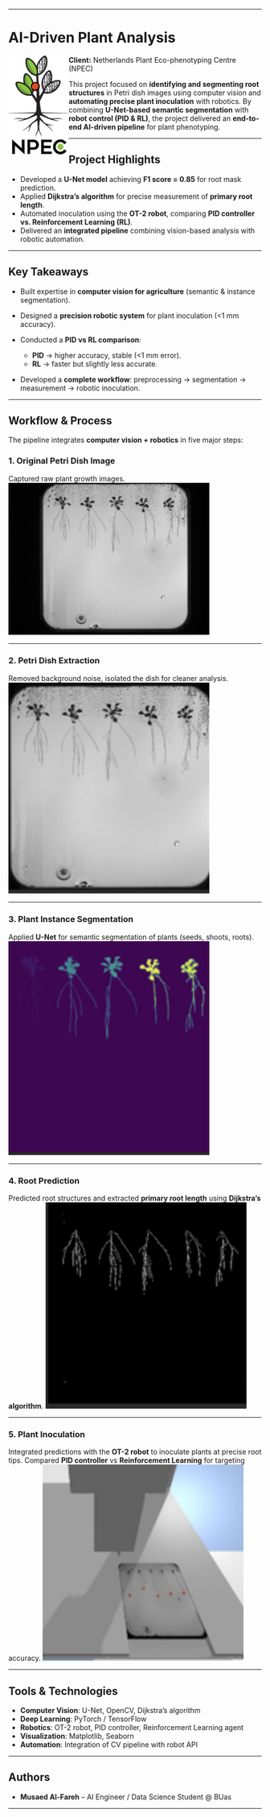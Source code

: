 

---

# AI-Driven Plant Analysis

<img align="left" src="./npec_logo.png" alt="NPEC Logo" width="120"/>  

**Client:** Netherlands Plant Eco-phenotyping Centre (NPEC)

This project focused on **identifying and segmenting root structures** in Petri dish images using computer vision and **automating precise plant inoculation** with robotics.
By combining **U-Net-based semantic segmentation** with **robot control (PID & RL)**, the project delivered an **end-to-end AI-driven pipeline** for plant phenotyping.

---

## Project Highlights

* Developed a **U-Net model** achieving **F1 score = 0.85** for root mask prediction.
* Applied **Dijkstra’s algorithm** for precise measurement of **primary root length**.
* Automated inoculation using the **OT-2 robot**, comparing **PID controller vs. Reinforcement Learning (RL)**.
* Delivered an **integrated pipeline** combining vision-based analysis with robotic automation.

---

## Key Takeaways

* Built expertise in **computer vision for agriculture** (semantic & instance segmentation).
* Designed a **precision robotic system** for plant inoculation (<1 mm accuracy).
* Conducted a **PID vs RL comparison**:

  * **PID** → higher accuracy, stable (<1 mm error).
  * **RL** → faster but slightly less accurate.
* Developed a **complete workflow**: preprocessing → segmentation → measurement → robotic inoculation.

---

## Workflow & Process

The pipeline integrates **computer vision + robotics** in five major steps:

### 1. Original Petri Dish Image

Captured raw plant growth images. <img src="https://github.com/MusaedMusaedSadeqMusaedAl-Fareh225739/AI-DataScience-Portfolio/blob/main/projects/AI-Driven-Plant-Analysis/Screenshot%202025-09-25%20235948.png" width="400"/>

---

### 2. Petri Dish Extraction

Removed background noise, isolated the dish for cleaner analysis. <img src="https://github.com/MusaedMusaedSadeqMusaedAl-Fareh225739/AI-DataScience-Portfolio/blob/main/projects/AI-Driven-Plant-Analysis/Screenshot%202025-09-25%20235736.png" width="400"/>

---

### 3. Plant Instance Segmentation

Applied **U-Net** for semantic segmentation of plants (seeds, shoots, roots). <img src="https://github.com/MusaedMusaedSadeqMusaedAl-Fareh225739/AI-DataScience-Portfolio/blob/main/projects/AI-Driven-Plant-Analysis/Screenshot%202025-09-25%20235743.png" width="400"/>

---

### 4. Root Prediction

Predicted root structures and extracted **primary root length** using **Dijkstra’s algorithm**. <img src="https://github.com/MusaedMusaedSadeqMusaedAl-Fareh225739/AI-DataScience-Portfolio/blob/main/projects/AI-Driven-Plant-Analysis/Screenshot%202025-09-25%20235751.png" width="400"/>

---

### 5. Plant Inoculation

Integrated predictions with the **OT-2 robot** to inoculate plants at precise root tips.
Compared **PID controller** vs **Reinforcement Learning** for targeting accuracy. <img src="https://github.com/MusaedMusaedSadeqMusaedAl-Fareh225739/AI-DataScience-Portfolio/blob/main/projects/AI-Driven-Plant-Analysis/Screenshot%202025-09-25%20235802.png" width="400"/>

---

## Tools & Technologies

* **Computer Vision**: U-Net, OpenCV, Dijkstra’s algorithm
* **Deep Learning**: PyTorch / TensorFlow
* **Robotics**: OT-2 robot, PID controller, Reinforcement Learning agent
* **Visualization**: Matplotlib, Seaborn
* **Automation**: Integration of CV pipeline with robot API

---

## Authors

* **Musaed Al-Fareh** – AI Engineer / Data Science Student @ BUas

---

